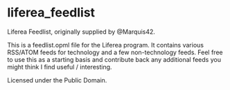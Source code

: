 # liferea_feedlist
Liferea Feedlist, originally supplied by @Marquis42.

This is a feedlist.opml file for the Liferea program. It contains various
RSS/ATOM feeds for technology and a few non-technology feeds. Feel free to
use this as a starting basis and contribute back any additional feeds you
might think I find useful / interesting.

Licensed under the Public Domain.
